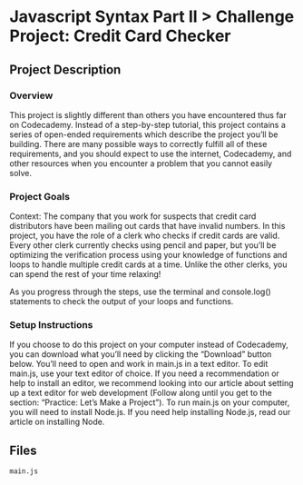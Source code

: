 # Javascript Syntax Part II > Challenge Project: Credit Card Checker
## Project Description
### Overview
This project is slightly different than others you have encountered thus far on 
Codecademy. Instead of a step-by-step tutorial, this project contains a series 
of open-ended requirements which describe the project you’ll be building. There 
are many possible ways to correctly fulfill all of these requirements, and you 
should expect to use the internet, Codecademy, and other resources when you 
encounter a problem that you cannot easily solve.

### Project Goals
Context: The company that you work for suspects that credit card distributors 
have been mailing out cards that have invalid numbers. In this project, you have
the role of a clerk who checks if credit cards are valid. Every other clerk 
currently checks using pencil and paper, but you’ll be optimizing the 
verification process using your knowledge of functions and loops to handle 
multiple credit cards at a time. Unlike the other clerks, you can spend the 
rest of your time relaxing!

As you progress through the steps, use the terminal and console.log() statements
 to check the output of your loops and functions.

### Setup Instructions
If you choose to do this project on your computer instead of Codecademy, you can
download what you’ll need by clicking the “Download” button below. You’ll need 
to open and work in main.js in a text editor. To edit main.js, use your text 
editor of choice. If you need a recommendation or help to install an editor, 
we recommend looking into our article about setting up a text editor for web
development (Follow along until you get to the section: “Practice: Let’s Make a
Project”). To run main.js on your computer, you will need to install Node.js. 
If you need help installing Node.js, read our article on installing Node.

## Files
`main.js`